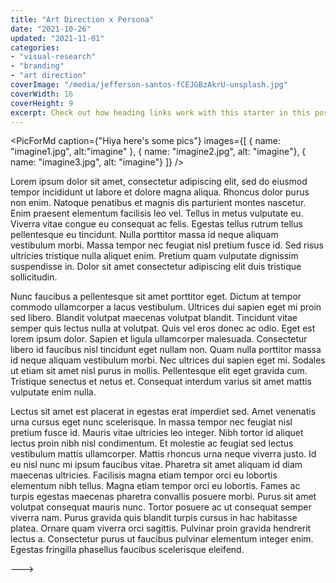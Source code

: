 ```yaml
---
title: "Art Direction x Persona"
date: "2021-10-26"
updated: "2021-11-01"
categories:
- "visual-research"
- "branding"
- "art direction"
coverImage: "/media/jefferson-santos-fCEJGBzAkrU-unsplash.jpg"
coverWidth: 16
coverHeight: 9
excerpt: Check out how heading links work with this starter in this post.
---
```


<script>
    import PicForMd from "../components/PicForMd.svelte"
</script>

<!---- todo, surely there is a better way to do this --->
<PicForMd caption={"Hiya here's some pics"} images={[
    { name: "imagine1.jpg", alt:"imagine" }, 
    { name: "imagine2.jpg", alt: "imagine"},
    { name: "imagine3.jpg", alt: "imagine"}
]} />

Lorem ipsum dolor sit amet, consectetur adipiscing elit, sed do eiusmod tempor incididunt ut labore et dolore magna aliqua. Rhoncus dolor purus non enim. Natoque penatibus et magnis dis parturient montes nascetur. Enim praesent elementum facilisis leo vel. Tellus in metus vulputate eu. Viverra vitae congue eu consequat ac felis. Egestas tellus rutrum tellus pellentesque eu tincidunt. Nulla porttitor massa id neque aliquam vestibulum morbi. Massa tempor nec feugiat nisl pretium fusce id. Sed risus ultricies tristique nulla aliquet enim. Pretium quam vulputate dignissim suspendisse in. Dolor sit amet consectetur adipiscing elit duis tristique sollicitudin.

Nunc faucibus a pellentesque sit amet porttitor eget. Dictum at tempor commodo ullamcorper a lacus vestibulum. Ultrices dui sapien eget mi proin sed libero. Blandit volutpat maecenas volutpat blandit. Tincidunt vitae semper quis lectus nulla at volutpat. Quis vel eros donec ac odio. Eget est lorem ipsum dolor. Sapien et ligula ullamcorper malesuada. Consectetur libero id faucibus nisl tincidunt eget nullam non. Quam nulla porttitor massa id neque aliquam vestibulum morbi. Nec ultrices dui sapien eget mi. Sodales ut etiam sit amet nisl purus in mollis. Pellentesque elit eget gravida cum. Tristique senectus et netus et. Consequat interdum varius sit amet mattis vulputate enim nulla.

Lectus sit amet est placerat in egestas erat imperdiet sed. Amet venenatis urna cursus eget nunc scelerisque. In massa tempor nec feugiat nisl pretium fusce id. Mauris vitae ultricies leo integer. Nibh tortor id aliquet lectus proin nibh nisl condimentum. Et molestie ac feugiat sed lectus vestibulum mattis ullamcorper. Mattis rhoncus urna neque viverra justo. Id eu nisl nunc mi ipsum faucibus vitae. Pharetra sit amet aliquam id diam maecenas ultricies. Facilisis magna etiam tempor orci eu lobortis elementum nibh tellus. Magna etiam tempor orci eu lobortis. Fames ac turpis egestas maecenas pharetra convallis posuere morbi. Purus sit amet volutpat consequat mauris nunc. Tortor posuere ac ut consequat semper viverra nam. Purus gravida quis blandit turpis cursus in hac habitasse platea. Ornare quam viverra orci sagittis. Pulvinar proin gravida hendrerit lectus a. Consectetur purus ut faucibus pulvinar elementum integer enim. Egestas fringilla phasellus faucibus scelerisque eleifend.

--->